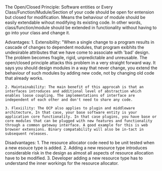 The Open/Closed Principle:
    Software entities or Every Class/Function/Mudule/Section of your code should be open for entension but closed for modification.
    Means the behaviour of module should be easily extendable wihout modifying its existing code.
    In other words, class/function/module should be extended in functionality without having to go into your class and change it.

Advantages:
    1. Extensibility: "When a single change to a program results in cascade of changes to dependent modules, that program exibhits the undesirable attributes that we have come to associate with 'bad' design. The problem becomes fragile, rigid, unpredictable and unreusable. The open/closed principle attacks this problem in a very straight forward way. It says you should design modules in a way that never change, you extend the behaviour of such modules by adding new code, not by changing old code that already works.

    2. Maintainability: The main benefit of this approcah is that an interfaces introduces and additional level of abstraction which enables loose coupling. The implementations of interface are independent of each other and don't need to share any code. 

    3. Flexiility: The OCP also applies to plugin and middleware architecture, In that case, your base software entity is your application core functionality. In that case plugins, you have base or core modules that can be plugged with new features and functionality through a common gateway interface. A good example for this is web browser extensions. Binary compatability will also be in-tact in subsequent releases.

Disadvantages:
    1. The resource allocator code need to be unit tested when a new esouce type is added.
    2. Adding a new resource type introduces considerable risk in the design as almost all aspects of resource allocation have to be modified.
    3. Developer adding a new resource type has to understand the inner workings for the resource allocator.